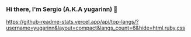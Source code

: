 ### Hi there, I'm Sergio (A.K.A yugarinn) 👋

https://github-readme-stats.vercel.app/api/top-langs/?username=yugarinn&layout=compact&langs_count=6&hide=html,ruby,css
